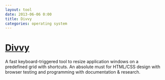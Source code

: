 ```yaml
---
layout: tool
date: 2013-06-06 0:00
title: Divvy
categories: operating system
---
```


# [Divvy](http://mizage.com/divvy/)
A fast keyboard-triggered tool to resize application windows on a
predefined grid with shortcuts. An absolute must for HTML/CSS design
with browser testing and programming with documentation & research.
